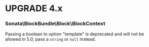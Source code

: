 UPGRADE 4.x
===========

### Sonata\BlockBundle\Block\BlockContext

Passing a boolean to option "template" is deprecated and will not be allowed in 5.0, pass a `string` or `null` instead.
